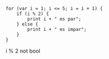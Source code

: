 ```
for (var i = 1; i <= 5; i = i + 1) {
	if (i % 2) {
		print i + " es par";
	} else {
		print i + " es impar";
	}
}
```
i % 2 not bool